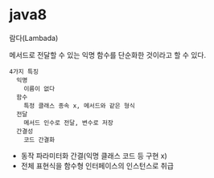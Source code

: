 # java8

람다(Lambada) 
  
  메서드로 전달할 수 있는 익명 함수를 단순화한 것이라고 할 수 있다.
  
    4가지 특징
      익명
        이름이 없다
      함수
        특정 클래스 종속 x, 메서드와 같은 형식
      전달
        메서드 인수로 전달, 변수로 저장
      간결성
        코드 간결화

- 동작 파라미터화 간결(익명 클래스 코드 등 구현 x)
- 전체 표현식을 함수형 인터페이스의 인스턴스로 취급
